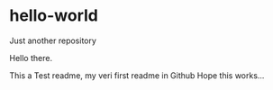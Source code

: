 # hello-world
Just another repository


Hello there.

This a Test readme, my veri first readme in Github
Hope this works...
